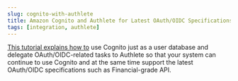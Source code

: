 ```yaml
---
slug: cognito-with-authlete
title: Amazon Cognito and Authlete for Latest OAuth/OIDC Specifications
tags: [integration, authlete]
---
```


[This tutorial explains how to](https://www.authlete.com/developers/tutorial/cognito/) use Cognito just as a user database and delegate OAuth/OIDC-related tasks to Authlete so that your system can continue to use Cognito and at the same time support the latest OAuth/OIDC specifications such as Financial-grade API.